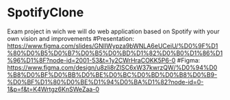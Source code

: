 # SpotifyClone
Exam project in wich we will do web application based on Spotify with your own vision and improvements
#Presentation: https://www.figma.com/slides/GNIIWypza9bWNLA6eUCeiU/%D0%9F%D1%80%D0%B5%D0%B7%D0%B5%D0%BD%D1%82%D0%B0%D1%86%D1%96%D1%8F?node-id=2001-53&t=1y2CWrHraCOKK5P6-0
#Figma: https://www.figma.com/design/u8zli8rZlSC6xW37kwrzQW/%D0%94%D0%B8%D0%BF%D0%BB%D0%BE%D0%BC%D0%BD%D0%B8%D0%B9-%D0%BF%D1%80%D0%BE%D1%94%D0%BA%D1%82?node-id=0-1&p=f&t=K4Wrtgz6KnSWeZaa-0
